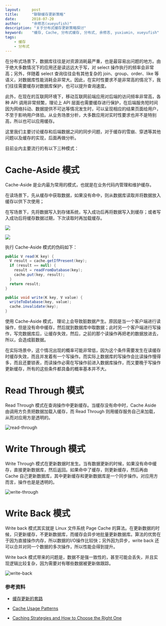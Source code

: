 ```yaml
---
layout:     post
title:      "聊聊缓存更新策略"
date:       2018-07-20
author:     "余修忞(xueyufish)"
description: "关于分布式缓存更新策略探讨"
keyword:    "缓存, Cache, 分布式缓存, 分布式, 余修忞, yuxiumin, xueyufish"
tags:
    - 缓存
    - 分布式
---
```


在分布式场景下，数据库往往是对资源消耗最严重，也是最容易出问题的地方。由于绝大多数情况下的应用还是读远远大于写，对 select 操作执行的频率会非常高；另外，伴随着 select 查询往往会有其他复杂的 join、group、order、like 等语义，对数据库性能消耗会非常大。因此，在实时性要求不是非常高的情况下，我们往往需要缓存对数据库保护，也可以提升查询速度。

此外，在现在的互联网环境下，移动互联网前端应用对后端的访问频率非常高，各种 API 调用非常频繁，理论上 API 层面也需要缓存进行保护，在后端服务短时间因为网络抖动、数据提供不可达等情况发生时，可以呈现相应的结果页面给用户，不至于影响用户体验。从业务场景分析，大多数应用对实时性要求也并不是特别高，所以也可以应用缓存。

这里我们主要讨论缓存和后端数据之间的同步问题，对于缓存的雪崩、穿透等其他问题以及缓存的实现，后面再做分析。

目前业内主要流行的有以下三种模式：

# Cache-Aside 模式
Cache-Aside 是业内最为常用的模式，也就是在业务代码内管理和维护缓存。

在读场景下，先从缓存中获取数据，如果没有命中，则从数据库读取并将数据放入缓存以供下次使用；

在写场景下，先将数据写入到存储系统，写入成功后再将数据写入到缓存；或者写入成功后将缓存数据过期，下次读取时再加载缓存。

![](http://img.yuxiumin.com/screenshots/cache-update-strategy/cce983cbc455596091c6b802a9eb2bb4.png)

![](http://img.yuxiumin.com/screenshots/cache-update-strategy/212f12c3aac659f611fa5a79992d8c37.png)

执行 Cache-Aside 模式的伪码如下：
```java
public V read(K key) {
  V result = cache.getIfPresent(key);
  if (result == null) {
    result = readFromDatabase(key);
    cache.put(key, result);
  }
  return result;
}

public void write(K key, V value) {
  writeToDatabase(key, value);
  cache.invalidate(key);
}
```

使用 Cache-Aside 模式， 理论上会导致脏数据产生。原因是当一个客户端进行读操作，但是没有命中缓存，然后就到数据库中取数据；此时另一个客户端进行写操作，写完数据库后，让缓存失效，然后，之前的那个读操作再把老的数据放进去，所以，会造成脏数据。

在实际场景中，这个情况出现的概率可能非常低，因为这个条件需要发生在读缓存时缓存失效，而且并发着有一个写操作。而实际上数据库的写操作会比读操作慢得多，而且还要锁表，而读操作必需在写操作前进入数据库操作，而又要晚于写操作更新缓存，所有的这些条件都具备的概率基本并不大。

# Read Through 模式

Read Through 模式在查询操作中更新缓存。当缓存没有命中时，Cache Aside 由调用方负责把数据加载入缓存，而 Read Through 则用缓存服务自己来加载，从而对应用方是透明的。

![read-through](http://img.yuxiumin.com/screenshots/cache-update-strategy/read-through.png)

# Write Through 模式

Write Through 模式在更新数据时发生。当有数据更新的时候，如果没有命中缓存，直接更新数据库，然后返回。如果命中了缓存，则更新缓存，然后再由 Cache 自己更新数据库，其中更新缓存和更新数据库是一个同步操作。对应用方而言，操作也是是透明的。

![write-through](http://img.yuxiumin.com/screenshots/cache-update-strategy/write-through.png)

# Write Back 模式

Write back 模式其实就是 Linux 文件系统 Page Cache 的算法。在更新数据的时候，只更新缓存，不更新数据库，而缓存会异步地批量更新数据库。算法的优势在于因为直接操作内存，所以数据的I/O操作比较快；另外因为异步，write back 还可以合并对同一个数据的多次操作，所以性能会得到提升。

Write back 模式带来的问题是，数据不是强一致性的，甚至可能会丢失，并且实现逻辑比较复杂，因为需要对有哪些数据被更新做跟踪。

![write-back](http://img.yuxiumin.com/screenshots/cache-update-strategy/Write-back_with_write-allocation.png)

### 参考资料

* [缓存更新的套路](https://coolshell.cn/articles/17416.html)

* [Cache Usage Patterns](http://www.ehcache.org/documentation/3.5/caching-patterns.html)

* [Caching Strategies and How to Choose the Right One](https://codeahoy.com/2017/08/11/caching-strategies-and-how-to-choose-the-right-one/)

